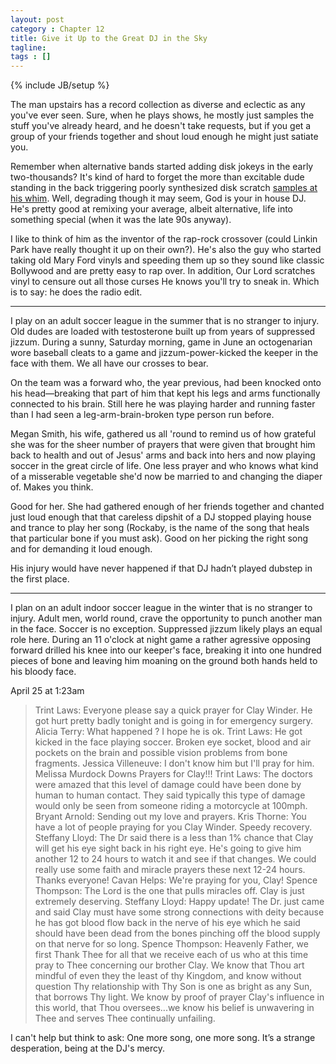 ```yaml
---
layout: post
category : Chapter 12
title: Give it Up to the Great DJ in the Sky
tagline:
tags : []
---
```

{% include JB/setup %}

The man upstairs has a record collection as diverse and eclectic as any you've ever seen. Sure, when he plays shows, he mostly just samples the stuff you've already heard, and he doesn't take requests, but if you get a group of your friends together and shout loud enough he might just satiate you.

Remember when alternative bands started adding disk jokeys in the early two-thousands? It's kind of hard to forget the more than excitable dude standing in the back triggering poorly synthesized disk scratch [samples at his whim](https://www.youtube.com/watch?v=ilqGBvMP1-M). Well, degrading though it may seem, God is your in house DJ. He's pretty good at remixing your average, albeit alternative, life into something special (when it was the late 90s anyway).

I like to think of him as the inventor of the rap-rock crossover (could Linkin Park have really thought it up on their own?). He's also the guy who started taking old Mary Ford vinyls and speeding them up so they sound like classic Bollywood and are pretty easy to rap over. In addition, Our Lord scratches vinyl to censure out all those curses He knows you'll try to sneak in. Which is to say: he does the radio edit.

-----------------

I play on an adult soccer league in the summer that is no stranger to injury. Old dudes are loaded with testosterone built up from years of suppressed jizzum. During a sunny, Saturday morning, game in June an octogenarian wore baseball cleats to a game and jizzum-power-kicked the keeper in the face with them. We all have our crosses to bear.

On the team was a forward who, the year previous, had been knocked onto his head—breaking that part of him that kept his legs and arms functionally connected to his brain. Still here he was playing harder and running faster than I had seen a leg-arm-brain-broken type person run before. 

Megan Smith, his wife, gathered us all 'round to remind us of how grateful she was for the sheer number of prayers that were given that brought him back to health and out of Jesus' arms and back into hers and now playing soccer in the great circle of life. One less prayer and who knows what kind of a misserable vegetable she'd now be married to and changing the diaper of. Makes you think.

Good for her. She had gathered enough of her friends together and chanted just loud enough that that careless dipshit of a DJ stopped playing house and trance to play her song (Rockaby, is the name of the song that heals that particular bone if you must ask). Good on her picking the right song and for demanding it loud enough.

His injury would have never happened if that DJ hadn’t played dubstep in the first place.

---------

I plan on an adult indoor soccer league in the winter that is no stranger to injury. Adult men, world round, crave the opportunity to punch another man in the face. Soccer is no exception.   Suppressed jizzum likely plays an equal role here. During an 11 o'clock at night game a rather agressive opposing forward drilled his knee into our keeper's face, breaking it into one hundred pieces of bone and leaving him moaning on the ground both hands held to his bloody face.

April 25 at 1:23am

> Trint Laws: Everyone please say a quick prayer for Clay Winder. He got hurt pretty badly tonight and is going in for emergency surgery.
> Alicia Terry: What happened ? I hope he is ok.
> Trint Laws: He got kicked in the face playing soccer. Broken eye socket, blood and air pockets on the brain and possible vision problems from bone fragments.
> Jessica Villeneuve: I don't know him but I'll pray for him.
> Melissa Murdock Downs Prayers for Clay!!!
> Trint Laws: The doctors were amazed that this level of damage could have been done by human to human contact. They said typically this type of damage would only be seen from someone riding a motorcycle at 100mph.
> Bryant Arnold: Sending out my love and prayers.
> Kris Thorne: You have a lot of people praying for you Clay Winder. Speedy recovery.
> Steffany Lloyd: The Dr said there is a less than 1% chance that Clay will get his eye sight back in his right eye. He's going to give him another 12 to 24 hours to watch it and see if that changes. We could really use some faith and miracle prayers these next 12-24 hours. Thanks everyone!
> Cavan Helps: We're praying for you, Clay!
> Spence Thompson: The Lord is the one that pulls miracles off. Clay is just extremely deserving.
> Steffany Lloyd: Happy update! The Dr. just came and said Clay must have some strong connections with deity because he has got blood flow back in the nerve of his eye which he said should have been dead from the bones pinching off the blood supply on that nerve for so long.
> Spence Thompson: Heavenly Father, we first Thank Thee for all that we receive each of us who at this time pray to Thee concerning our brother Clay. We know that Thou art mindful of even they the least of thy Kingdom, and know without question Thy relationship with Thy Son is one as bright as any Sun, that borrows Thy light. We know by proof of prayer Clay's influence in this world, that Thou oversees...we know his belief is unwavering in Thee and serves Thee continually unfailing.

I can't help but think to ask: One more song, one more song. It’s a strange desperation, being at the DJ's mercy.

